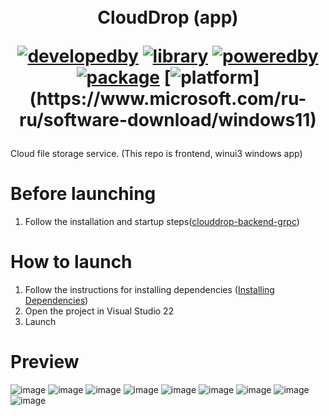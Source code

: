 ㅤ<h1 align="center">CloudDrop (app)

[![developedby](https://img.shields.io/badge/Developed%20by-nnveter-orange)](https://github.com/nnveter)
[![library](https://img.shields.io/badge/Library-WinUi%203-blueviolet)](https://learn.microsoft.com/ru-ru/windows/apps/winui/)
[![poweredby](https://img.shields.io/badge/Platform-.NET%206-blueviolet)](https://dotnet.microsoft.com)
[![package](https://img.shields.io/badge/Platform-Windows%20App%20Sdk-blueviolet)](https://developer.microsoft.com/ru-ru/windows/downloads/windows-sdk/)
[![platform](https://img.shields.io/badge/Platform-Windows%2011%20(10.0.22621.0)-blueviolet)](https://www.microsoft.com/ru-ru/software-download/windows11)
</h1>

Cloud file storage service. (This repo is frontend, winui3 windows app)


# Before launching
1. Follow the installation and startup steps([clouddrop-backend-grpc](https://github.com/fllcker/clouddrop-backend-grpc))

# How to launch
1. Follow the instructions for installing dependencies ([Installing Dependencies](https://learn.microsoft.com/ru-ru/windows/apps/windows-app-sdk/set-up-your-development-environment?tabs=cs-vs-community%2Ccpp-vs-community%2Cvs-2022-17-1-a%2Cvs-2022-17-1-b))
2. Open the project in Visual Studio 22
3. Launch

# Preview
![image](https://user-images.githubusercontent.com/34833258/210175913-45e01a4f-4ff5-4247-844f-998e6ab970a6.png)
![image](https://user-images.githubusercontent.com/34833258/210175979-205743a5-7d94-467d-a6f4-d45125bf3e7c.png)
![image](https://user-images.githubusercontent.com/34833258/210176108-4d012ae6-7118-4816-8203-b0a48bb2b3d3.png)
![image](https://user-images.githubusercontent.com/34833258/210176129-6651baa5-24e2-4af6-b6af-43428cbe2c15.png)
![image](https://user-images.githubusercontent.com/34833258/210176135-9b9fed14-6520-4c52-aa45-34720179204f.png)
![image](https://user-images.githubusercontent.com/34833258/210176145-3aac60ab-dd73-4737-8928-a6dba55190fb.png)
![image](https://user-images.githubusercontent.com/34833258/210176156-a6e4e23b-b43f-41a2-938e-bfd73fd2bc59.png)
![image](https://user-images.githubusercontent.com/34833258/210176169-011ee949-8bd2-4c81-b2bc-5d4140635d61.png)
![image](https://user-images.githubusercontent.com/34833258/210176241-91e7c429-2cf1-4e00-b315-98e9ad12151d.png)
